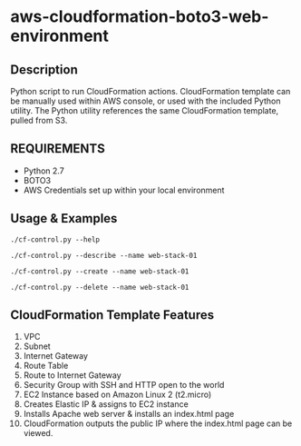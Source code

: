 # aws-cloudformation-boto3-web-environment
## Description
Python script to run CloudFormation actions. CloudFormation template can be manually used within AWS console, or used with the included Python utility. The Python utility references the same CloudFormation template, pulled from S3.
## REQUIREMENTS
* Python 2.7
* BOTO3
* AWS Credentials set up within your local environment
## Usage & Examples
```
./cf-control.py --help
```
```
./cf-control.py --describe --name web-stack-01
```
```
./cf-control.py --create --name web-stack-01
```
```
./cf-control.py --delete --name web-stack-01
```
## CloudFormation Template Features
1. VPC
2. Subnet
3. Internet Gateway
4. Route Table
5. Route to Internet Gateway
6. Security Group with SSH and HTTP open to the world
7. EC2 Instance based on Amazon Linux 2 (t2.micro)
9. Creates Elastic IP & assigns to EC2 instance
10. Installs Apache web server & installs an index.html page
11. CloudFormation outputs the public IP where the index.html page can be viewed.
 
